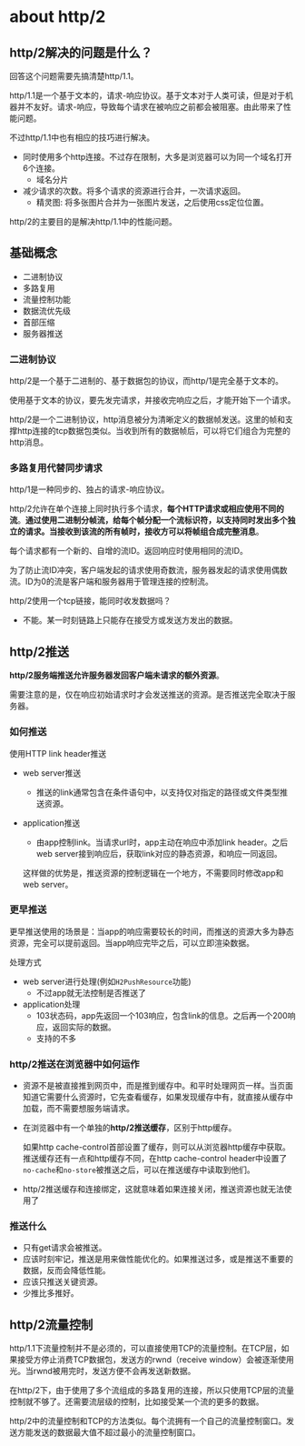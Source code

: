 # about http/2

## http/2解决的问题是什么？

回答这个问题需要先搞清楚http/1.1。

http/1.1是一个基于文本的，请求-响应协议。基于文本对于人类可读，但是对于机器并不友好。请求-响应，导致每个请求在被响应之前都会被阻塞。由此带来了性能问题。

不过http/1.1中也有相应的技巧进行解决。
- 同时使用多个http连接。不过存在限制，大多是浏览器可以为同一个域名打开6个连接。
  - 域名分片
- 减少请求的次数。将多个请求的资源进行合并，一次请求返回。
  - 精灵图: 将多张图片合并为一张图片发送，之后使用css定位位置。

http/2的主要目的是解决http/1.1中的性能问题。

## 基础概念

- 二进制协议
- 多路复用
- 流量控制功能
- 数据流优先级
- 首部压缩
- 服务器推送

### 二进制协议

http/2是一个基于二进制的、基于数据包的协议，而http/1是完全基于文本的。

使用基于文本的协议，要先发完请求，并接收完响应之后，才能开始下一个请求。

http/2是一个二进制协议，http消息被分为清晰定义的数据帧发送。这里的帧和支撑http连接的tcp数据包类似。当收到所有的数据帧后，可以将它们组合为完整的http消息。

### 多路复用代替同步请求

http/1是一种同步的、独占的请求-响应协议。

http/2允许在单个连接上同时执行多个请求，**每个HTTP请求或相应使用不同的流**。**通过使用二进制分帧流，给每个帧分配一个流标识符，以支持同时发出多个独立的请求。当接收到该流的所有帧时，接收方可以将帧组合成完整消息**。

每个请求都有一个新的、自增的流ID。返回响应时使用相同的流ID。

为了防止流ID冲突，客户端发起的请求使用奇数流，服务器发起的请求使用偶数流。ID为0的流是客户端和服务器用于管理连接的控制流。

http/2使用一个tcp链接，能同时收发数据吗？
- 不能。某一时刻链路上只能存在接受方或发送方发出的数据。


## http/2推送

**http/2服务端推送允许服务器发回客户端未请求的额外资源**。

需要注意的是，仅在响应初始请求时才会发送推送的资源。是否推送完全取决于服务器。

### 如何推送

使用HTTP link header推送
- web server推送
  - 推送的link通常包含在条件语句中，以支持仅对指定的路径或文件类型推送资源。
- application推送
  - 由app控制link。当请求url时，app主动在响应中添加link header。之后web server接到响应后，获取link对应的静态资源，和响应一同返回。

  这样做的优势是，推送资源的控制逻辑在一个地方，不需要同时修改app和web server。

### 更早推送

更早推送使用的场景是：当app的响应需要较长的时间，而推送的资源大多为静态资源，完全可以提前返回。当app响应完毕之后，可以立即渲染数据。

处理方式
- web server进行处理(例如`H2PushResource`功能)
  - 不过app就无法控制是否推送了
- application处理
  - 103状态码，app先返回一个103响应，包含link的信息。之后再一个200响应，返回实际的数据。
  - 支持的不多

### http/2推送在浏览器中如何运作

- 资源不是被直接推到网页中，而是推到缓存中。和平时处理网页一样。当页面知道它需要什么资源时，它先查看缓存，如果发现缓存中有，就直接从缓存中加载，而不需要想服务端请求。
- 在浏览器中有一个单独的**http/2推送缓存**，区别于http缓存。

  如果http cache-control首部设置了缓存，则可以从浏览器http缓存中获取。推送缓存还有一点和http缓存不同，在http cache-control header中设置了`no-cache`和`no-store`被推送之后，可以在推送缓存中读取到他们。
- http/2推送缓存和连接绑定，这就意味着如果连接关闭，推送资源也就无法使用了

### 推送什么

- 只有get请求会被推送。
- 应该时刻牢记，推送是用来做性能优化的。如果推送过多，或是推送不重要的数据，反而会降低性能。
- 应该只推送关键资源。
- 少推比多推好。

## http/2流量控制

http/1.1下流量控制并不是必须的，可以直接使用TCP的流量控制。在TCP层，如果接受方停止消费TCP数据包，发送方的rwnd（receive window）会被逐渐使用光。当rwnd被用完时，发送方便不会再发送新数据。

在http/2下，由于使用了多个流组成的多路复用的连接，所以只使用TCP层的流量控制就不够了。还需要流层级的控制，比如接受某一个流的更多的数据。

http/2中的流量控制和TCP的方法类似。每个流拥有一个自己的流量控制窗口。发送方能发送的数据最大值不超过最小的流量控制窗口。
